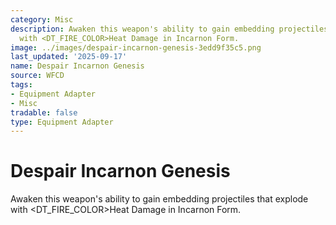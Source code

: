 ```yaml
---
category: Misc
description: Awaken this weapon's ability to gain embedding projectiles that explode
  with <DT_FIRE_COLOR>Heat Damage in Incarnon Form.
image: ../images/despair-incarnon-genesis-3edd9f35c5.png
last_updated: '2025-09-17'
name: Despair Incarnon Genesis
source: WFCD
tags:
- Equipment Adapter
- Misc
tradable: false
type: Equipment Adapter
---
```


# Despair Incarnon Genesis

Awaken this weapon's ability to gain embedding projectiles that explode with <DT_FIRE_COLOR>Heat Damage in Incarnon Form.

